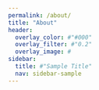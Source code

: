 ```yaml
---
permalink: /about/
title: "About"
header:
  overlay_color: #"#000"
  overlay_filter: #"0.2"
  overlay_image: #
sidebar:
  title: #"Sample Title"
  nav: sidebar-sample
---
```

